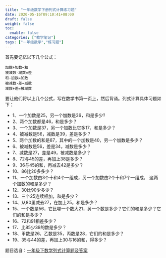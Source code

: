```yaml
---
title: "一年级数学下册列式计算练习题"
date: 2020-05-16T09:10:41+08:00
draft: false
weight: false
toc:
  enable: false
categories: ["教学笔记"]
tags: ["一年级数学","练习题"]
---
```


首先要记忆以下几个公式：

```
加数+加数=和    
被减数-减数=差
和-加数=加数
被减数-差=减数
减数+差=被减数
```

要让他们将以上几个公式，写在数学书第一页上，然后背诵。列式计算具体习题如下：

<!--more-->

+ 1、一个加数是25，另一个加数是36，和是多少?
+ 2、两个加数都是46，和是多少？
+ 3、一个加数是37，另一个加数比它多17，和是多少？
+ 4、被减数是56，减数是39，差是多少？
+ 5、两个加数的和是87，其中的一个加数是40，另一个加数是多少？
+ 6、被减数是56，差是34，减数是多少？
+ 7、减数是27，差是49，被减数是多少？
+ 8、72与45的差，再加上38是多少？
+ 9、36与45的和，再减去42是多少？
+ 10、86比20多多少？
+ 11、一个加数由3个十和4个一组成，另一个加数由2个十和7个一组成，
  这两个加数的和是多少？
+ 12、30比90少多少？
+ 13、三个25连续相加，和是多少？
+ 14、从80里减去27，在加上25，和是多少？
+ 15、一个数是56，它比哪一个数大21，另一个数是多少？它们的和是多少？它们的和是多少？
+ 16、72和91相差多少？
+ 17、比85少39的数是多少？
+ 18、甲数是26，乙数是35，丙数是28，它们的和是多少？
+ 19、35与44的差，再加上30与16的和，得多少？

题目选自：[一年级下数学列式计算题及答案](https://wenku.baidu.com/view/847865f3152ded630b1c59eef8c75fbfc77d9489.html)